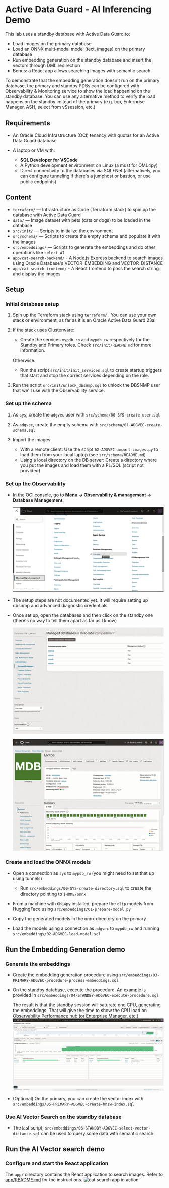 # Active Data Guard - AI Inferencing Demo

This lab uses a standby database with Active Data Guard to:

* Load images on the primary database
* Load an ONNX multi-modal model (text, images) on the primary database
* Run embedding generation on the standby database and insert the vectors through DML redirection
* Bonus: a React app allows searching images with semantic search

To demonstrate that the embedding generation doesn't run on the primary database, the primary and standby PDBs can be configured with Observability & Monitoring service to show the load happenind on the standby database. You can use any alternative method to verify the load happens on the standby instead of the primary (e.g. top, Enterprise Manager, ASH, select from v$session, etc.)

## Requirements

* An Oracle Cloud Infrastructure (OCI) tenancy with quotas for an Active Data Guard database
* A laptop or VM with:

  * **SQL Developer for VSCode**
  * A Python development environment on Linux (a must for OML4py)
  * Direct connectivity to the databases via SQL*Net (alternatively, you can configure tunneling if there's a jumphost or bastion, or use public endpoints)

## Content 

* `terraform/` — Infrastructure as Code (Terraform stack) to spin up the database with Active Data Guard
* `data/` — Image dataset with pets (cats or dogs) to be loaded in the database
* `src/init/` — Scripts to initialize the environment
* `src/schema/` — Scripts to create the empty schema and populate it with the images
* `src/embeddings/` — Scripts to generate the embeddings and do other operations like `select AI`
* `app/cat-search-backend/` - A Node.js Express backend to search images using Oracle Database's VECTOR_EMBEDDING and VECTOR_DISTANCE
* `app/cat-search-frontend/` - A React frontend to pass the search string and display the images

## Setup

### Initial database setup

1. Spin up the Terraform stack using `terraform/` . You can use your own stack or environment, as far as it is an Oracle Active Data Guard 23ai.
2. If the stack uses Clusterware:

    * Create the services `mypdb_ro` and `mypdb_rw` respectively for the Standby and Primary roles. Check `src/init/README.md` for more information.

    Otherwise:

    * Run the script `src/init/init_services.sql` to create startup triggers that start and stop the correct services depending on the role.

4. Run the script `src/init/unlock_dbsnmp.sql` to unlock the DBSNMP user that we''l use with the Observability service.

### Set up the schema

1. As `sys`, create the `adgvec` user with `src/schema/00-SYS-create-user.sql`
2. As `adgvec`, create the empty schema with `src/schema/01-ADGVEC-create-schema.sql`
3. Import the images:

    * With a remote client:
      Use the script `02-ADGVEC-import-images.py` to load them from your local laptop (see `src/schema/README.md`)
    * Using a local directory on the DB server:
      Create a directory where you put the images and load them with a PL/SQL (script not provided)

### Set up the Observability

* In the OCI console, go to **Menu -> Observability & management -> Database Management**

    ![OCI Menu pointing to Database Management](doc/images/observability-menu.png)

* The setup steps are not documented yet. It will require setting up dbsnmp and advanced diagnostic credentials.

* Once set up, open the databases and then click on the standby one (there's no way to tell them apart as far as I know)

    ![OCI Menu pointing to Database Management](doc/images/observability-dblist.png)

    ![OCI Menu pointing to Database Management](doc/images/observability-standby.png)

### Create and load the ONNX models

* Open a connection as `sys` to `mypdb_rw` (you might need to set that up using tunnels)

  * Run `src/embeddings/00-SYS-create-directory.sql` to create the directory pointing to `$HOME/onnx`

* From a machine with `OML4py` installed, prepare the `clip` models from HuggingFace using `src/embeddings/01-prepare-model.py`

* Copy the generated models in the onnx directory on the primary

* Load the models using a connection as `adgvec` to `mypdb_rw` and running `src/embeddings/02-ADGVEC-load-model.sql`

## Run the Embedding Generation demo

### Generate the embeddings

* Create the embedding generation procedure using `src/embeddings/03-PRIMARY-ADGVEC-procedure-process-embeddings.sql`

* On the standby database, execute the procedure. An example is provided in `src/embeddings/04-STANDBY-ADGVEC-execute-procedure.sql`

    The result is that the standby session will saturate one CPU, generating the embeddings. That will give the time to show the CPU load on Observability Performance hub (or Enterprise Manager, etc.)
    ![The standby CPU is loaded](doc/images/observability-standby-loaded.png)

* (Optional) On the primary, you can create the vector index with `src/embeddings/05-PRIMARY-ADGVEC-create-hnsw-index.sql`

### Use AI Vector Search on the standby database

* The last script, `src/embeddings/06-STANDBY-ADGVEC-select-vector-distance.sql` can be used to query some data with semantic search

## Run the AI Vector search demo

### Configure and start the React application

The `app/` directory contains the React application to search images. Refer to [app/README.md](app/README.md) for the instructions.
![cat search app in action](doc/images/cat-search.gif)
